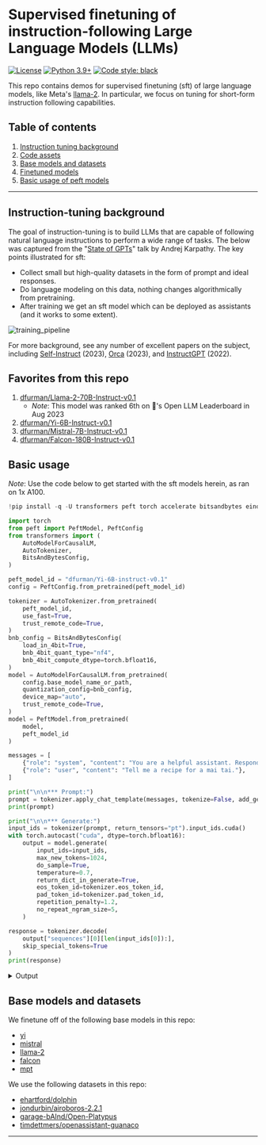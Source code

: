 # Supervised finetuning of instruction-following Large Language Models (LLMs)

[![License](https://img.shields.io/badge/License-Apache_2.0-green.svg)](https://github.com/daniel-furman/Polyglot-or-Not/blob/main/LICENSE) 
[![Python 3.9+](https://img.shields.io/badge/python-3.9+-blue.svg)](https://www.python.org/downloads/release/python-390/) 
[![Code style: black](https://img.shields.io/badge/code%20style-black-000000.svg)](https://github.com/psf/black) 

This repo contains demos for supervised finetuning (sft) of large language models, like Meta's [llama-2](https://huggingface.co/meta-llama/Llama-2-7b-hf). In particular, we focus on tuning for short-form instruction following capabilities.

## Table of contents

1. [Instruction tuning background](https://github.com/daniel-furman/sft-demos#instruction-tuning-background)
2. [Code assets](https://github.com/daniel-furman/sft-demos#code-assets)
3. [Base models and datasets](https://github.com/daniel-furman/sft-demos#base-models-and-datasets)
4. [Finetuned models](https://github.com/daniel-furman/sft-demos#finetuned-models)
5. [Basic usage of peft models](https://github.com/daniel-furman/sft-demos#basic-usage-of-peft-models)

---

## Instruction-tuning background

The goal of instruction-tuning is to build LLMs that are capable of following natural language instructions to perform a wide range of tasks. The below was captured from the "[State of GPTs](https://www.youtube.com/watch?v=bZQun8Y4L2A)" talk by Andrej Karpathy. The key points illustrated for sft:

* Collect small but high-quality datasets in the form of prompt and ideal responses. 
* Do language modeling on this data, nothing changes algorithmically from pretraining. 
* After training we get an sft model which can be deployed as assistants (and it works to some extent).

![training_pipeline](https://raw.githubusercontent.com/daniel-furman/sft-demos/main/assets/assistant_training_pipeline.png)

For more background, see any number of excellent papers on the subject, including [Self-Instruct](https://arxiv.org/pdf/2212.10560.pdf) (2023), [Orca](https://arxiv.org/pdf/2306.02707.pdf) (2023), and [InstructGPT](https://arxiv.org/pdf/2203.02155.pdf) (2022). 

## Favorites from this repo

1. [dfurman/Llama-2-70B-Instruct-v0.1](https://huggingface.co/dfurman/llama-2-70b-dolphin-v0.1)
    *  *Note*: This model was ranked 6th on 🤗's Open LLM Leaderboard in Aug 2023
2. [dfurman/Yi-6B-Instruct-v0.1](https://huggingface.co/dfurman/Yi-6B-Instruct-v0.1) 
3. [dfurman/Mistral-7B-Instruct-v0.1](https://huggingface.co/dfurman/Mistral-7B-Instruct-v0.1) 
4. [dfurman/Falcon-180B-Instruct-v0.1](https://huggingface.co/dfurman/Falcon-180B-Instruct-v0.1) 

## Basic usage

*Note*: Use the code below to get started with the sft models herein, as ran on 1x A100.  

```python
!pip install -q -U transformers peft torch accelerate bitsandbytes einops sentencepiece

import torch
from peft import PeftModel, PeftConfig
from transformers import (
    AutoModelForCausalLM,
    AutoTokenizer,
    BitsAndBytesConfig,
)
```

```python
peft_model_id = "dfurman/Yi-6B-instruct-v0.1"
config = PeftConfig.from_pretrained(peft_model_id)

tokenizer = AutoTokenizer.from_pretrained(
    peft_model_id,
    use_fast=True,
    trust_remote_code=True,
)
bnb_config = BitsAndBytesConfig(
    load_in_4bit=True,
    bnb_4bit_quant_type="nf4",
    bnb_4bit_compute_dtype=torch.bfloat16,
)
model = AutoModelForCausalLM.from_pretrained(
    config.base_model_name_or_path,
    quantization_config=bnb_config,
    device_map="auto",
    trust_remote_code=True,
)
model = PeftModel.from_pretrained(
    model, 
    peft_model_id
)
```

```python
messages = [
    {"role": "system", "content": "You are a helpful assistant. Respond as briefly as possible."},    
    {"role": "user", "content": "Tell me a recipe for a mai tai."},
]

print("\n\n*** Prompt:")
prompt = tokenizer.apply_chat_template(messages, tokenize=False, add_generation_prompt=True)
print(prompt)

print("\n\n*** Generate:")
input_ids = tokenizer(prompt, return_tensors="pt").input_ids.cuda()
with torch.autocast("cuda", dtype=torch.bfloat16):
    output = model.generate(
        input_ids=input_ids,
        max_new_tokens=1024,
        do_sample=True,
        temperature=0.7,
        return_dict_in_generate=True,
        eos_token_id=tokenizer.eos_token_id,
        pad_token_id=tokenizer.pad_token_id,
        repetition_penalty=1.2,
        no_repeat_ngram_size=5,
    )

response = tokenizer.decode(
    output["sequences"][0][len(input_ids[0]):], 
    skip_special_tokens=True
)
print(response)
```

<details>

<summary>Output</summary>

**Prompt**: <|im_start|>system
You are a helpful assistant. Respond as briefly as possible.<|im_end|>
<|im_start|>user
Tell me a recipe for a mai tai.<|im_end|>
<|im_start|>assistant

**Generation**: Here's one simple version of the classic Mai Tai cocktail:

1 oz White Rum (Bacardi, Don Papa, etc.) ➕ ½ oz Coconut Cream Liqueur (Malibu or Coco Lopez)
2 tsp Simple Syrup ➕ Dash Orange Bitters
3-4 Ice Cubes

Shake all ingredients in a shaker filled with ice until well chilled and strain into an old fashioned glass over fresh crushed ice. Garnish with mint leaves if desired. Enjoy!

</details>

## Base models and datasets

We finetune off of the following base models in this repo:

* [yi](https://huggingface.co/01-ai)
* [mistral](https://huggingface.co/mistralai/Mistral-7B-v0.1)
* [llama-2](https://huggingface.co/meta-llama/Llama-2-70b-hf)
* [falcon](https://huggingface.co/tiiuae/falcon-180B)
* [mpt](https://huggingface.co/mosaicml/mpt-7b)

We use the following datasets in this repo:

* [ehartford/dolphin](https://huggingface.co/datasets/ehartford/dolphin)
* [jondurbin/airoboros-2.2.1](https://huggingface.co/datasets/jondurbin/airoboros-2.2.1)
* [garage-bAInd/Open-Platypus](https://huggingface.co/datasets/garage-bAInd/Open-Platypus)
* [timdettmers/openassistant-guanaco](https://huggingface.co/datasets/timdettmers/openassistant-guanaco)

---
